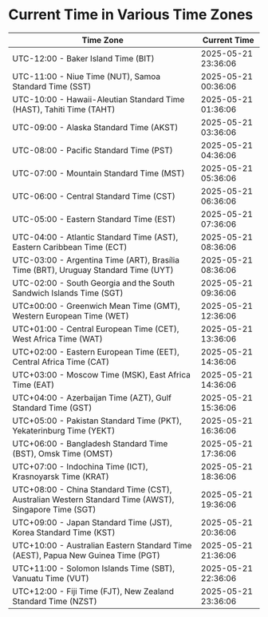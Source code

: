 # Current Time in Various Time Zones

| Time Zone | Current Time |
|-----------|--------------|
| UTC-12:00 - Baker Island Time (BIT) | 2025-05-21 23:36:06 |
| UTC-11:00 - Niue Time (NUT), Samoa Standard Time (SST) | 2025-05-21 00:36:06 |
| UTC-10:00 - Hawaii-Aleutian Standard Time (HAST), Tahiti Time (TAHT) | 2025-05-21 01:36:06 |
| UTC-09:00 - Alaska Standard Time (AKST) | 2025-05-21 03:36:06 |
| UTC-08:00 - Pacific Standard Time (PST) | 2025-05-21 04:36:06 |
| UTC-07:00 - Mountain Standard Time (MST) | 2025-05-21 05:36:06 |
| UTC-06:00 - Central Standard Time (CST) | 2025-05-21 06:36:06 |
| UTC-05:00 - Eastern Standard Time (EST) | 2025-05-21 07:36:06 |
| UTC-04:00 - Atlantic Standard Time (AST), Eastern Caribbean Time (ECT) | 2025-05-21 08:36:06 |
| UTC-03:00 - Argentina Time (ART), Brasília Time (BRT), Uruguay Standard Time (UYT) | 2025-05-21 08:36:06 |
| UTC-02:00 - South Georgia and the South Sandwich Islands Time (SGT) | 2025-05-21 09:36:06 |
| UTC±00:00 - Greenwich Mean Time (GMT), Western European Time (WET) | 2025-05-21 12:36:06 |
| UTC+01:00 - Central European Time (CET), West Africa Time (WAT) | 2025-05-21 13:36:06 |
| UTC+02:00 - Eastern European Time (EET), Central Africa Time (CAT) | 2025-05-21 14:36:06 |
| UTC+03:00 - Moscow Time (MSK), East Africa Time (EAT) | 2025-05-21 14:36:06 |
| UTC+04:00 - Azerbaijan Time (AZT), Gulf Standard Time (GST) | 2025-05-21 15:36:06 |
| UTC+05:00 - Pakistan Standard Time (PKT), Yekaterinburg Time (YEKT) | 2025-05-21 16:36:06 |
| UTC+06:00 - Bangladesh Standard Time (BST), Omsk Time (OMST) | 2025-05-21 17:36:06 |
| UTC+07:00 - Indochina Time (ICT), Krasnoyarsk Time (KRAT) | 2025-05-21 18:36:06 |
| UTC+08:00 - China Standard Time (CST), Australian Western Standard Time (AWST), Singapore Time (SGT) | 2025-05-21 19:36:06 |
| UTC+09:00 - Japan Standard Time (JST), Korea Standard Time (KST) | 2025-05-21 20:36:06 |
| UTC+10:00 - Australian Eastern Standard Time (AEST), Papua New Guinea Time (PGT) | 2025-05-21 21:36:06 |
| UTC+11:00 - Solomon Islands Time (SBT), Vanuatu Time (VUT) | 2025-05-21 22:36:06 |
| UTC+12:00 - Fiji Time (FJT), New Zealand Standard Time (NZST) | 2025-05-21 23:36:06 |
